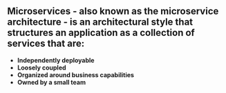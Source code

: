 ## Microservices - also known as the microservice architecture - is an architectural style that structures an application as a collection of services that are:

* **Independently deployable**
* **Loosely coupled**
* **Organized around business capabilities**
* **Owned by a small team**